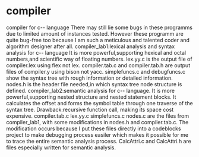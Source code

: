 # compiler
compiler for c-- language
There may still lie some bugs in these programms due to limited amount of instances tested. However these programm are quite bug-free too because I am such a meticulous and talented coder and algorithm designer after all.
compiler_lab1:lexical analysis and syntax analysis for c-- language
              It is more powerful,supporting hexical and octal numbers,and scientific way of floating numbers.
              lex.yy.c is the output file of compiler.lex using flex not lex.
              compiler.tab.c and compiler.tab.h are output files of compiler.y using bison not yacc.
              simplefuncs.c and debugfuncs.c show the syntax tree with rough information or detailed information.
              nodes.h is the header file needed,in which syntax tree node structure is defined.
compiler_lab2:semantic analysis for c-- language.
              It is more powerful,supporting nested structure and nested statement blocks.
              It calculates the offset and forms the symbol table through one traverse of the syntax tree.
              Drawback:recursive function call, making its space cost expensive.
              compiler.tab.c lex.yy.c simplefuncs.c nodes.c are the files from compiler_lab1, with some modifications in nodes.h and compiler.tab.c.
              The modification occurs because I put these files directly into a codeblocks project to make debugging process easiler which makes it possible for me to trace the entire semantic analysis process.
              CalcAttri.c and CalcAttri.h are files especially written for semantic analysis.
